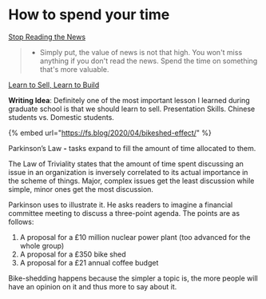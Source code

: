 # How to spend your time

[Stop Reading the News](https://fs.blog/2013/12/stop-reading-news/)

> * Simply put, the value of news is not that high. You won't miss anything if you don't read the news. Spend the time on something that's more valuable.

[Learn to Sell, Learn to Build](https://nav.al/build-sell)

**Writing Idea**: Definitely one of the most important lesson I learned during graduate school is that we should learn to sell. Presentation Skills. Chinese students vs. Domestic students.

{% embed url="https://fs.blog/2020/04/bikeshed-effect/" %}

Parkinson’s Law **-** tasks expand to fill the amount of time allocated to them.

The Law of Triviality states that the amount of time spent discussing an issue in an organization is inversely correlated to its actual importance in the scheme of things. Major, complex issues get the least discussion while simple, minor ones get the most discussion.

Parkinson uses to illustrate it. He asks readers to imagine a financial committee meeting to discuss a three-point agenda. The points are as follows:

1. A proposal for a £10 million nuclear power plant \(too advanced for the whole group\)
2. A proposal for a £350 bike shed
3. A proposal for a £21 annual coffee budget

Bike-shedding happens because the simpler a topic is, the more people will have an opinion on it and thus more to say about it.

